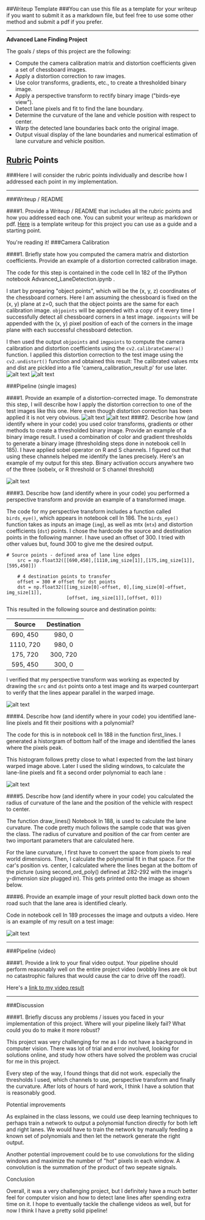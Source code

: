 ##Writeup Template
###You can use this file as a template for your writeup if you want to submit it as a markdown file, but feel free to use some other method and submit a pdf if you prefer.

---

**Advanced Lane Finding Project**

The goals / steps of this project are the following:

* Compute the camera calibration matrix and distortion coefficients given a set of chessboard images.
* Apply a distortion correction to raw images.
* Use color transforms, gradients, etc., to create a thresholded binary image.
* Apply a perspective transform to rectify binary image ("birds-eye view").
* Detect lane pixels and fit to find the lane boundary.
* Determine the curvature of the lane and vehicle position with respect to center.
* Warp the detected lane boundaries back onto the original image.
* Output visual display of the lane boundaries and numerical estimation of lane curvature and vehicle position.

[//]: # (Image References)

[image1]: ./output_images/camera_calibration_original_Image.png "Original"
[image2]: ./output_images/camera_calibration_undistorted_Image.png "undistorted"
[image3]: ./output_images/Original_Image.png "Original Straight Line Image"
[image4]: ./output_images/Undistorted_Image.png "Undistorted_Image"
[image5]: ./output_images/combined_binary.png "Binary lane detected image"
[image6]: ./output_images/output_binary_warped_Image.png "binary warped image"
[image7]: ./output_images/histogram.png "Histogram image"
[image8]: ./output_images/final_result.PNG "Final Result image"
[video1]: ./video_output.mp4 "Video"

## [Rubric](https://review.udacity.com/#!/rubrics/571/view) Points
###Here I will consider the rubric points individually and describe how I addressed each point in my implementation.  

---
###Writeup / README

####1. Provide a Writeup / README that includes all the rubric points and how you addressed each one.  You can submit your writeup as markdown or pdf.  [Here](https://github.com/udacity/CarND-Advanced-Lane-Lines/blob/master/writeup_template.md) is a template writeup for this project you can use as a guide and a starting point.  

You're reading it!
###Camera Calibration

####1. Briefly state how you computed the camera matrix and distortion coefficients. Provide an example of a distortion corrected calibration image.

The code for this step is contained in the code cell In 182 of the IPython notebook Advanced_LaneDetection.ipynb .  

I start by preparing "object points", which will be the (x, y, z) coordinates of the chessboard corners. Here I am assuming the chessboard is fixed on the (x, y) plane at z=0, such that the object points are the same for each calibration image.  `objpoints` will be appended with a copy of it every time I successfully detect all chessboard corners in a test image.  `imgpoints` will be appended with the (x, y) pixel position of each of the corners in the image plane with each successful chessboard detection.  

I then used the output `objpoints` and `imgpoints` to compute the camera calibration and distortion coefficients using the `cv2.calibrateCamera()` function.  I applied this distortion correction to the test image using the `cv2.undistort()` function and obtained this result: 
The calibrated values mtx and dist are pickled into a file 'camera_calibration_result.p' for use later.
![alt text][image1] ![alt text][image2]

###Pipeline (single images)

####1. Provide an example of a distortion-corrected image.
To demonstrate this step, I will describe how I apply the distortion correction to one of the test images like this one. Here even though distortion correction has been applied it is not very obvious. 
![alt text][image3] ![alt text][image4]
####2. Describe how (and identify where in your code) you used color transforms, gradients or other methods to create a thresholded binary image.  Provide an example of a binary image result.
I used a combination of color and gradient thresholds to generate a binary image (thresholding steps done in notebook cell In 185). I have applied sobel operator on R and S channels. I figured out that using these channels helped me identify the lanes precisely.  Here's an example of my output for this step. Binary activation occurs anywhere two of the three (sobelx, or R threshold or S channel threshold)

![alt text][image5]

####3. Describe how (and identify where in your code) you performed a perspective transform and provide an example of a transformed image.

The code for my perspective transform includes a function called `birds_eye()`, which appears in notebook cell In 186.  The `birds_eye()` function takes as inputs an image (`img`), as well as mtx (`mtx`) and distortion coefficients (`dst`) points.  I chose the hardcode the source and destination points in the following manner. I have used an offset of 300. I tried with other values but, found 300 to give me the desired output.

```
# Source points - defined area of lane line edges
    src = np.float32([[690,450],[1110,img_size[1]],[175,img_size[1]],[595,450]])

    # 4 destination points to transfer
    offset = 300 # offset for dst points
    dst = np.float32([[img_size[0]-offset, 0],[img_size[0]-offset, img_size[1]],
                      [offset, img_size[1]],[offset, 0]])

```
This resulted in the following source and destination points:

| Source        | Destination   | 
|:-------------:|:-------------:| 
| 690, 450      | 980, 0        | 
| 1110, 720      | 980, 0      |
| 175, 720     | 300, 720      |
| 595, 450      | 300, 0        |

I verified that my perspective transform was working as expected by drawing the `src` and `dst` points onto a test image and its warped counterpart to verify that the lines appear parallel in the warped image.

![alt text][image6]

####4. Describe how (and identify where in your code) you identified lane-line pixels and fit their positions with a polynomial?

The code for this is in notebook cell In 188 in the function first_lines. I generated a historgram of bottom half of the image and identified the lanes where the pixels peak.

This histogram follows pretty close to what I expected from the last binary warped image above. Later I used the sliding windows, to calculate the lane-line pixels and fit a second order polynomial to each lane :

![alt text][image7]

####5. Describe how (and identify where in your code) you calculated the radius of curvature of the lane and the position of the vehicle with respect to center.

The function draw_lines() Notebook In 188, is used to calculate the lane curvature. The code pretty much follows the sample code that was given the class. The radius of curvature and position of the car from center are two important parameters that are calculated here.

For the lane curvature, I first have to convert the space from pixels to real world dimensions. Then, I calculate the polynomial fit in that space. 
For the car's position vs. center, I calculated where the lines began at the bottom of the picture (using second_ord_poly() defined at 282-292 with the image's y-dimension size plugged in). This gets printed onto the image as shown below.

####6. Provide an example image of your result plotted back down onto the road such that the lane area is identified clearly.

Code in notebook cell In 189 processes the image and outputs a video.  Here is an example of my result on a test image:

![alt text][image8]

---

###Pipeline (video)

####1. Provide a link to your final video output.  Your pipeline should perform reasonably well on the entire project video (wobbly lines are ok but no catastrophic failures that would cause the car to drive off the road!).

Here's a [link to my video result](./video_output.mp4)

---

###Discussion

####1. Briefly discuss any problems / issues you faced in your implementation of this project.  Where will your pipeline likely fail?  What could you do to make it more robust?

This project was very challenging for me as I do not have a background in computer vision. There was lot of trial and error involved, looking for solutions online, and study how others have solved the problem was crucial for me in this project.

Every step of the way, I found things that did not work. especially the thresholds I used, which channels to use, perspective transform and finally the curvature. After lots of hours of hard work, I think I have a solution that is reasonably good.

 
Potential improvements

As explained in the class lessons, we could use deep learning techniques to perhaps train a network to output a polynomial function directly for both left and right lanes. 
We would have to train the network by manually feeding a known set of polynomials and then let the network generate the right output.

Another potential improvement could be to use convolutions for the sliding windows and maximize the number of "hot" pixels in each window. A convolution is the summation of the product of two sepeate signals.

Conclusion

Overall, it was a very challenging project, but I definitely have a much better feel for computer vision and how to detect lane lines after spending extra time on it. I hope to eventually tackle the challenge videos as well, but for now I think I have a pretty solid pipeline!  

